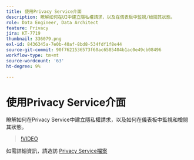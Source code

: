 ```yaml
---
title: 使用Privacy Service介面
description: 瞭解如何在UI中建立隱私權請求，以及在儀表板中監視/檢閱其狀態。
role: Data Engineer, Data Architect
feature: Privacy
jira: KT-7719
thumbnail: 336079.png
exl-id: 8436345a-7e0b-40af-8bd8-534fdf1f8e44
source-git-commit: 90f7621536573f60ac6585404b1ac0e49cb08496
workflow-type: tm+mt
source-wordcount: '63'
ht-degree: 9%

---
```



# 使用Privacy Service介面

瞭解如何在Privacy Service中建立隱私權請求，以及如何在儀表板中監視和檢閱其狀態。

>[!VIDEO](https://video.tv.adobe.com/v/336079?quality=12&learn=on)

如需詳細資訊，請造訪 [Privacy Service檔案](https://experienceleague.adobe.com/docs/experience-platform/privacy/home.html?lang=zh-Hant)
